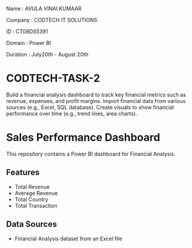 Name : AVULA VINAI KUMAAR

Company : CODTECH IT SOLUTIONS

ID : CT08DS5391

Domain : Power BI

Duration : July20th - August 20th
# CODTECH-TASK-2
Build a financial analysis dashboard to track key financial metrics such as revenue, expenses, and profit margins. Import financial data from various sources (e.g., Excel, SQL database). Create visuals to show financial performance over time (e.g., trend lines, area charts).

# Sales Performance Dashboard

This repository contains a Power BI dashboard for Financial Analysis.

## Features

- Total Revenue
- Average Revenue
- Total Country
- Total Transaction

## Data Sources

- Financial Analysis dataset from an Excel file
